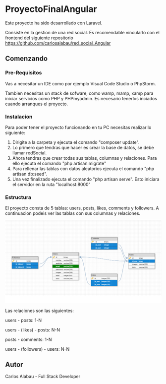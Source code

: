 # ProyectoFinalAngular

Este proyecto ha sido desarrollado con Laravel.

Consiste en la gestion de una red social. Es recomendable vincularlo con el frontend del siguiente repositorio https://github.com/carlosalabau/red_social_Angular

## Comenzando

### Pre-Requisitos

Vas a necesitar un IDE como por ejemplo Visual Code Studio o PhpStorm.

Tambien necesitas un stack de sofware, como wamp, mamp, xamp para iniciar servicios como PHP y PHPmyadmin. Es necesario tenerlos inciados cuando arranques el proyecto.

### Instalacion

Para poder tener el proyecto funcionando en tu PC necesitas realizar lo siguiente:
  1. Dirigite a la carpeta y ejecuta el comando "composer update". 
  2. Lo primero que tendras que hacer es crear la base de datos, se debe llamar redSocial.
  3. Ahora tendras que crear todas sus tablas, columnas y relaciones. Para ello ejecuta el comando "php artisan migrate"
  4. Para rellenar las tablas con datos aleatorios ejecuta el comando "php artisan db:seed".
  5. Una vez finalizado ejecuta el comando "php artisan serve". Esto iniciara el servidor en la ruta "localhost:8000"
  
 
### Estructura

El proyecto consta de 5 tablas: users, posts, likes, comments y followers. A continuacion podeis ver las tablas con sus columnas y relaciones.

![Screenshot](redSocial.png)

Las relaciones son las siguientes:

users - posts: 1-N

users - (likes) - posts: N-N

posts - comments: 1-N

users - (followers) - users: N-N

## Autor

Carlos Alabau - Full Stack Developer

